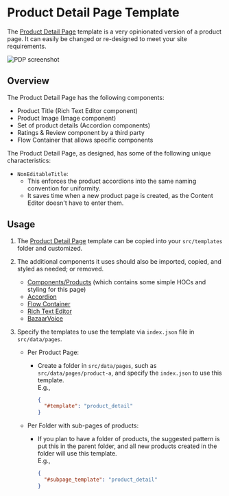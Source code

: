 # Product Detail Page Template

The [Product Detail
Page](https://github.com/johnsonandjohnson/Bodiless-JS/blob/main/sites/test-site/src/templates/product_detail.jsx)
template is a very opinionated version of a product page. It can easily be changed or re-designed to
meet your site requirements.

![PDP screenshot](../assets/pdp.jpg "PDP screenshot")

## Overview

The Product Detail Page has the following components:

* Product Title (Rich Text Editor component)
* Product Image (Image component)
* Set of product details (Accordion components)
* Ratings & Review component by a third party
* Flow Container that allows specific components

The Product Detail Page, as designed, has some of the following unique characteristics:

* `NonEditableTitle`:
  * This enforces the product accordions into the same naming convention for uniformity.
  * It saves time when a new product page is created, as the Content Editor doesn't have to enter
    them.

## Usage

01. The [Product Detail
    Page](https://github.com/johnsonandjohnson/Bodiless-JS/blob/main/sites/test-site/src/templates/product_detail.jsx)
    template can be copied into your `src/templates` folder and customized.

01. The additional components it uses should also be imported, copied, and styled as needed; or
    removed.
    * [Components/Products](https://github.com/johnsonandjohnson/Bodiless-JS/blob/main/sites/test-site/src/components/Product/index.tsx)
      (which contains some simple HOCs and styling for this page)
    * [Accordion](/Components/SingleAccordion)
    * [Flow Container](/Components/FlowContainer/)
    * [Rich Text Editor](/Components/Editors/RichText)
    * [BazaarVoice](/Components/Bv)

01. Specify the templates to use the template via `index.json` file in `src/data/pages`.
    * Per Product Page:
      * Create a folder in `src/data/pages`, such as `src/data/pages/product-a`, and specify the
        `index.json` to use this template.  
        E.g.,

        ```json
        {
          "#template": "product_detail"
        }
        ```

    * Per Folder with sub-pages of products:
      * If you plan to have a folder of products, the suggested pattern is put this in the parent
        folder, and all new products created in the folder will use this template.  
        E.g.,

        ```json
        {
          "#subpage_template": "product_detail"
        }
        ```
